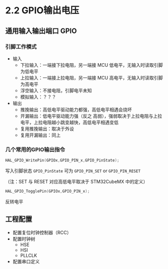 # 2.2 GPIO输出电压

## 通用输入输出端口 GPIO

### 引脚工作模式

- 输入
  - 下拉输入：一端接下拉电阻，另一端接 MCU 低电平，无输入时读取引脚为低电平
  - 上拉输入：一端接上拉电阻，另一端接 MCU 高电平，无输入时读取引脚为高电平
  - 浮空输入：不接电阻，引脚电平未知
  - 模拟输入：？？？
- 输出
  - 推挽输出：高低电平驱动能力都强，高低电平相遇会烧坏
  - 开漏输出：低电平驱动能力强（反之 高弱），强弱取决于上拉电阻与上拉电平，上拉电阻越小跳变越快，高低电平相遇变低
  - 复用推挽输出：取决于外设
  - 复用开漏输出：同上

### 几个常用的GPIO输出指令

```c
HAL_GPIO_WritePin(GPIOx,GPIO_PIN_x,GPIO_PinState);
```

写入引脚状态 `GPIO_PinState` 可为 `GPIO_PIN_SET` or `GPIO_PIN_RESET`

（注：SET 与 RESET 对应高低电平取决于 STM32CubeMX 中的定义）

```c
HAL_GPIO_TogglePin(GPIOx,GPIO_PIN_x);
```

反转电平

## 工程配置

- 配置复位时钟控制器（RCC）
- 配置时钟树
  - HSE
  - HSI
  - PLLCLK
- 配置串口定义